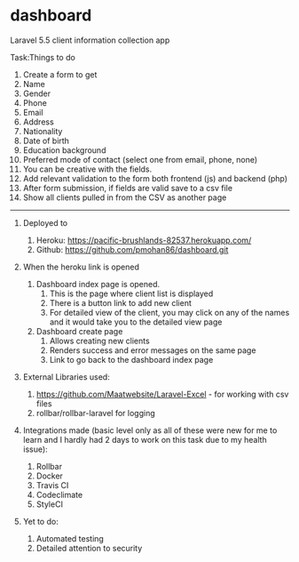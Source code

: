 # dashboard
Laravel 5.5 client information collection app

Task:Things to do
1. Create a form to get
2. Name
3. Gender
4. Phone
5. Email
6. Address
7. Nationality
8. Date of birth
9. Education background
10. Preferred mode of contact (select one from email, phone, none)
11. You can be creative with the fields.
12. Add relevant validation to the form both frontend (js) and backend (php)
13. After form submission, if fields are valid save to a csv file
14. Show all clients pulled in from the CSV as another page
-----
1. Deployed to
   1. Heroku: https://pacific-brushlands-82537.herokuapp.com/
   2. Github: https://github.com/pmohan86/dashboard.git
   
2. When the heroku link is opened
   1. Dashboard index page is opened.
      1. This is the page where client list is displayed
      2. There is a button link to add new client
      3. For detailed view of the client, you may click on any of the names and it would take you to the detailed view page
   2. Dashboard create page
      1. Allows creating new clients
      2. Renders success and error messages on the same page
      3. Link to go back to the dashboard index page

3. External Libraries used:
   1. https://github.com/Maatwebsite/Laravel-Excel - for working with csv files
   2. rollbar/rollbar-laravel for logging

4. Integrations made (basic level only as all of these were new for me to learn and I hardly had 2 days to work on this task due to my health issue):
   1. Rollbar
   2. Docker
   3. Travis CI
   4. Codeclimate
   5. StyleCI
   
5. Yet to do:
   1. Automated testing
   2. Detailed attention to security
   
